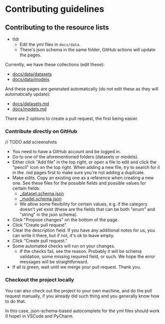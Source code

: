 # Contributing guidelines

## Contributing to the resource lists

- tldr
  - Edit the yml files in `docs/data`.
  - There's json schema in the same folder, GitHub actions will update the pages.

Currently, we have these collections (edit these):

- [docs/data/datasets](docs/data/datasets)
- [docs/data/models](docs/data/models)

And these pages are generated automatically (do not edit these as they will automatically update):

- [docs/datasets.md](docs/datasets.md)
- [docs/models.md](docs/models.md)

There are 2 options to create a pull request, the first being easier.

### Contribute directly on GitHub

// TODO add screenshots

- You need to have a GitHub account and be logged in.
- Go to one of the aforementioned folders (datasets or models).
- Either click "Add file" in the top right, or open a file to edit and click the "pencil" icon on the top right. When
  adding a new file, try to search for it in the .md pages first to make sure you're not adding a duplicate.
- Make edits. Copy an existing one as a reference when creating a new one. See these files for the possible fields and
  possible values for certain fields:
    - [_dataset.schema.json](docs/data/datasets/_dataset.schema.json)
    - [_model.schema.json](docs/data/models/_model.schema.json)
    - We allow some flexibility for certain values, e.g. if the category doesn't yet exist (these are the fields that
      can be both "enum" and "string" in the json schema).
- Click "Propose changes" on the bottom of the page.
- Click "Create pull request".
- Clear the description field. If you have any additional notes for us, you can write it there, but if not, it's ok to
  leave empty.
- Click "Create pull request."
- Some automated checks will run on your changes.
    - If the checks fail, see the reason. Probably it will be schema validation, some missing required field, or such.
      We hope the error messages will be straightforward.
- If all is green, wait until we merge your pull request. Thank you.

### Checkout the project locally

You can also check out the project to your own machine, and do the pull request manually, if you already did such thing
and you generally know how to do that.

In this case, json-schema-based autocomplete for the yml files should work (I hope) in VSCode and PyCharm.
